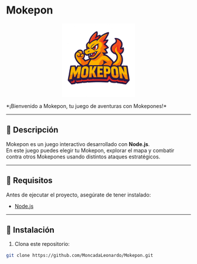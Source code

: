 # Mokepon 

<p align="center">
  <img src="public/imagenes/logo.png" alt="Logo del Proyecto" width="200"/>
</p>
*¡Bienvenido a Mokepon, tu juego de aventuras con Mokepones!*

---

## 🔹 Descripción

Mokepon es un juego interactivo desarrollado con **Node.js**.  
En este juego puedes elegir tu Mokepon, explorar el mapa y combatir contra otros Mokepones usando distintos ataques estratégicos.

---

## 🔹 Requisitos

Antes de ejecutar el proyecto, asegúrate de tener instalado:

- [Node.js](https://nodejs.org/) 

---

## 🔹 Instalación

1. Clona este repositorio:

```bash
git clone https://github.com/MoncadaLeonardo/Mokepon.git
